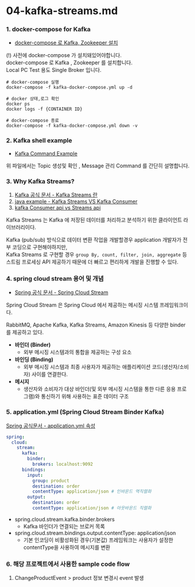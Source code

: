 # 04-kafka-streams.md

### 1. docker-compose for Kafka
- [docker-compose 로 Kafka, Zookeeper 설치](etc/kafka-docker-compose.yml)

(!) 사전에 docker-compose 가 설치돼있어야합니다.  
docker-compose 로 Kafka , Zookeeper 를 설치합니다.  
Local PC Test 용도 Single Broker 입니다.  

```shell
# docker-compose 실행
docker-compose -f kafka-docker-compose.yml up -d

# docker 상태,로그 확인
docker ps
docker logs -f {CONTAINER ID} 

# docker-compose 종료
docker-compose -f kafka-docker-compose.yml down -v
```

### 2. Kafka shell example
- [Kafka Command Example](etc/kafka-command-example.sh)  

위 파일에서는 Topic 생성및 확인 , Message 관리 Command 를 간단히 설명합니다.

### 3. Why Kafka Streams?
1) [Kafka 공식 문서 - Kafka Streams 란](https://kafka.apache.org/26/documentation/streams/core-concepts)
2) [java example - Kafka Streams VS Kafka Consumer](https://www.baeldung.com/java-kafka-streams-vs-kafka-consumer)
3) [kafka Consumer api vs Streams api](https://stackoverflow.com/questions/44014975/kafka-consumer-api-vs-streams-api)

  
Kafka Streams 는 Kafka 에 저장된 데이터를 처리하고 분석하기 위한 클라이언트 라이브러리이다.  

Kafka (pub/sub) 방식으로 데이터 변환 작업을 개발할경우 application 개발자가 전부 코딩으로 구현해야하지만,  
Kafka Streams 로 구현할 경우  ```group By, count, filter, join, aggregate``` 등 스트림 프로세싱 API 제공하기 때문에 더 빠르고 편리하게 개발을 진행할 수 있다.  





### 4. spring cloud stream 용어 및 개념
- [Spring 공식 문서 - Spring Cloud Stream](https://cloud.spring.io/spring-cloud-stream-binder-kafka/spring-cloud-stream-binder-kafka.html#_kafka_binder_properties)

Spring Cloud Stream 은 Spring Cloud 에서 제공하는 메시징 시스템 프레임워크이다.

RabbitMQ, Apache Kafka, Kafka Streams, Amazon Kinesis 등 다양한 binder 를 제공하고 있다.


- **바인더 (Binder)**
  - 외부 메시징 시스템과의 통합을 제공하는 구성 요소
- **바인딩 (Binding)**
  - 외부 메시징 시스템과 최종 사용자가 제공하는 애플리케이션 코드(생산자/소비자) 사이를 연결한다.
- **메시지**
  - 생산자와 소비자가 대상 바인더(및 외부 메시징 시스템을 통한 다른 응용 프로그램)와 통신하기 위해 사용하는 표준 데이터 구조


### 5. application.yml (Spring Cloud Stream Binder Kafka)
[Spring 공식문서 - application.yml 속성](https://cloud.spring.io/spring-cloud-stream-binder-kafka/spring-cloud-stream-binder-kafka.html)

```yaml
spring:
  cloud:
    stream:
      kafka:
        binder:
          brokers: localhost:9092
      bindings:
        input:
          group: product
          destination: order
          contentType: application/json # 인바운드 역직렬화
        output:
          destination: order
          contentType: application/json # 아웃바운드 직렬화
```
- spring.cloud.stream.kafka.binder.brokers
  - Kafka 바인더가 연결되는 브로커 목록
- spring.cloud.stream.bindings.output.contentType: application/json
  - 기본 인코딩이 비활성화된 경우(기본값) 프레임워크는 사용자가 설정한 contentType을 사용하여 메시지를 변환

### 6. 해당 프로젝트에서 사용한 sample code flow
1. ChangeProductEvent > product 정보 변경시 event 발생







